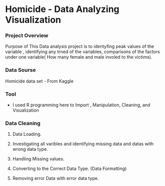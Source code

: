 # Homicide - Data Analyzing Visualization
### Project Overview

Purpose of This Data analysis project is to identyfing peak values of the variable , identifying any trned of the variables, comparisons of the factors under one variable( How many female and male involed to the victims).

### Data Sourse
Homicide data  set - From Kaggle

### Tool
- I used R programming here to Import , Manipulation, Cleaning, and Visualization

### Data Cleaning
1. Data Loading.
2. Investigating all varibles and identifying missing data and datas with wrong data type.
3. Handling Missing values.
4. Converting to the Correct Data Type. (Data Formatting)
5. Removing error Data with error data type.

   
   ```df <- read.csv('/kaggle/input/homicides/homicide-data.csv')
